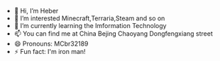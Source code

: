 - 👋 Hi, I’m Heber
- 👀 I’m interested Minecraft,Terraria,Steam and so on
- 🌱 I’m currently learning the Imformation Technology
- 📫 You can find me at China Bejing Chaoyang Dongfengxiang street
- 😄 Pronouns: MCbr32189
- ⚡ Fun fact: I'm iron man!
